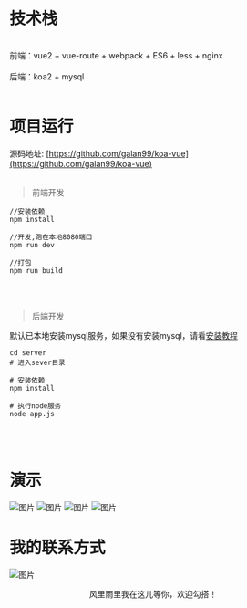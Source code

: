 # 技术栈

<br/>
前端：vue2 + vue-route + webpack + ES6 + less + nginx
<br/>
<br/>
后端：koa2 + mysql
<br/>
<br/>


# 项目运行

源码地址: [https://github.com/galan99/koa-vue](https://github.com/galan99/koa-vue)
<br/>
<br/>

> 前端开发

```code
//安装依赖
npm install

//开发,跑在本地8080端口
npm run dev

//打包
npm run build

```

<br/>
<br/>


> 后端开发

默认已本地安装mysql服务，如果没有安装mysql，请看[安装教程](http://www.runoob.com/mysql/mysql-install.html)

```code
cd server
# 进入sever目录

# 安装依赖
npm install

# 执行node服务
node app.js

```

<br/>
<br/>

# 演示

![图片](https://i.loli.net/2018/07/17/5b4d5bafd4faf.png)
![图片](https://i.loli.net/2018/07/17/5b4d60432ff9d.png)
![图片](https://i.loli.net/2018/07/17/5b4d604330f1a.png)
![图片](https://i.loli.net/2018/07/17/5b4d60431bbce.png)

# 我的联系方式

![图片](https://galan99.github.io/img/me/wx.png)

<center>风里雨里我在这儿等你，欢迎勾搭！</center>

